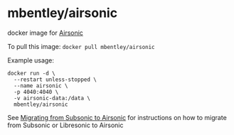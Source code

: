 # mbentley/airsonic

docker image for [Airsonic](https://github.com/airsonic/airsonic)

To pull this image:
`docker pull mbentley/airsonic`

Example usage:

```
docker run -d \
  --restart unless-stopped \
  --name airsonic \
  -p 4040:4040 \
  -v airsonic-data:/data \
  mbentley/airsonic
````

See [Migrating from Subsonic to Airsonic](https://airsonic.github.io/docs/migrate/) for instructions on how to migrate from Subsonic or Libresonic to Airsonic
